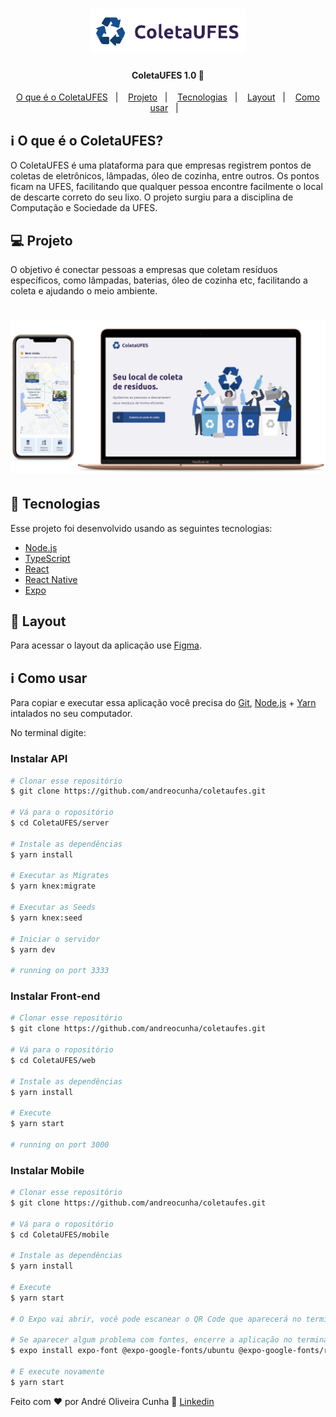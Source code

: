 <h1 align="center">
    <img alt="ColetaUFES" title="#ColetaUFES" src=".github/logo.png" width="250px" />
</h1>

<h4 align="center"> 
	ColetaUFES 1.0 🚀
</h4>

<p align="center">
 <a href="#information_source-o-que-é-o-coletaufes?">O que é o ColetaUFES</a>&nbsp;&nbsp;&nbsp;|&nbsp;&nbsp;&nbsp;
  <a href="#-projeto">Projeto</a>&nbsp;&nbsp;&nbsp;|&nbsp;&nbsp;&nbsp;
  <a href="#rocket-Tecnologias">Tecnologias</a>&nbsp;&nbsp;&nbsp;|&nbsp;&nbsp;&nbsp;
  <a href="#-layout">Layout</a>&nbsp;&nbsp;&nbsp;|&nbsp;&nbsp;&nbsp;
  <a href="#information_source-como-usar">Como usar</a>&nbsp;&nbsp;&nbsp;|&nbsp;&nbsp;&nbsp;
</p>

## :information_source: O que é o ColetaUFES?

O ColetaUFES é uma plataforma para que empresas registrem pontos de coletas de eletrônicos, lâmpadas, óleo de cozinha,
entre outros. Os pontos ficam na UFES, facilitando que qualquer pessoa encontre facilmente o local de descarte correto
do seu lixo. O projeto surgiu para a disciplina de Computação e Sociedade da UFES.


## 💻 Projeto

O objetivo é conectar pessoas a empresas que coletam resíduos específicos, como lâmpadas, baterias, óleo de cozinha etc, facilitando a coleta e ajudando o meio ambiente.

<h1 align="center">
    <img alt="coleta" title="coleta" src=".github/coleta.png" width="700px" />
</h1>


## :rocket: Tecnologias

Esse projeto foi desenvolvido usando as seguintes tecnologias:

- [Node.js][nodejs]
- [TypeScript][typescript]
- [React][reactjs]
- [React Native][rn]
- [Expo][expo]

## 🔖 Layout

Para acessar o layout da aplicação use [Figma](https://www.figma.com/file/HRlDySB3veeJLQGsuAeWnw/ColetaUFES?node-id=0%3A1).

## :information_source: Como usar

Para copiar e executar essa aplicação você precisa do [Git](https://git-scm.com), [Node.js][nodejs] + [Yarn][yarn] intalados no seu computador.

No terminal digite:

### Instalar API 

```bash
# Clonar esse repositório
$ git clone https://github.com/andreocunha/coletaufes.git

# Vá para o ropositório
$ cd ColetaUFES/server

# Instale as dependências
$ yarn install

# Executar as Migrates
$ yarn knex:migrate

# Executar as Seeds
$ yarn knex:seed

# Iniciar o servidor
$ yarn dev

# running on port 3333
```

### Instalar Front-end

```bash
# Clonar esse repositório
$ git clone https://github.com/andreocunha/coletaufes.git

# Vá para o ropositório
$ cd ColetaUFES/web

# Instale as dependências
$ yarn install

# Execute
$ yarn start

# running on port 3000
```

### Instalar Mobile

```bash
# Clonar esse repositório
$ git clone https://github.com/andreocunha/coletaufes.git

# Vá para o ropositório
$ cd ColetaUFES/mobile

# Instale as dependências
$ yarn install

# Execute
$ yarn start

# O Expo vai abrir, você pode escanear o QR Code que aparecerá no terminal ou na página web usando o app da Expo no seu celular.

# Se aparecer algum problema com fontes, encerre a aplicação no terminal "CONTROL + C", execute:
$ expo install expo-font @expo-google-fonts/ubuntu @expo-google-fonts/roboto

# E execute novamente
$ yarn start

```


Feito com ♥ por André Oliveira Cunha :wave: [Linkedin](https://www.linkedin.com/in/andr%C3%A9-oliveira-cunha-b26b3a156/)

[nodejs]: https://nodejs.org/
[typescript]: https://www.typescriptlang.org/
[expo]: https://expo.io/
[reactjs]: https://reactjs.org
[rn]: https://facebook.github.io/react-native/
[yarn]: https://yarnpkg.com/
